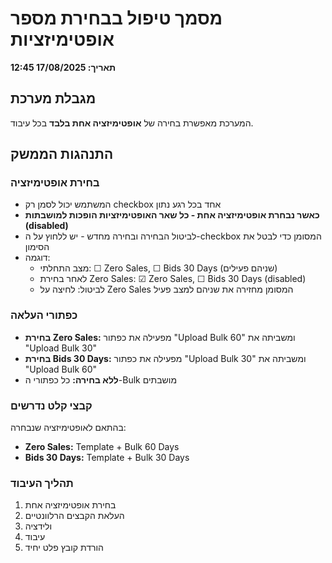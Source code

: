 # מסמך טיפול בבחירת מספר אופטימיזציות
**תאריך: 17/08/2025 12:45**

## מגבלת מערכת
המערכת מאפשרת בחירה של **אופטימיזציה אחת בלבד** בכל עיבוד.

## התנהגות הממשק

### בחירת אופטימיזציה
- המשתמש יכול לסמן רק checkbox אחד בכל רגע נתון
- **כאשר נבחרת אופטימיזציה אחת - כל שאר האופטימיזציות הופכות למושבתות (disabled)**
- לביטול הבחירה ובחירה מחדש - יש ללחוץ על ה-checkbox המסומן כדי לבטל את הסימון
- דוגמה: 
  - מצב התחלתי: ☐ Zero Sales, ☐ Bids 30 Days (שניהם פעילים)
  - לאחר בחירת Zero Sales: ☑ Zero Sales, ☐ Bids 30 Days (disabled)
  - לביטול: לחיצה על Zero Sales המסומן מחזירה את שניהם למצב פעיל

### כפתורי העלאה
- **בחירת Zero Sales:** מפעילה את כפתור "Upload Bulk 60" ומשביתה את "Upload Bulk 30"
- **בחירת Bids 30 Days:** מפעילה את כפתור "Upload Bulk 30" ומשביתה את "Upload Bulk 60"
- **ללא בחירה:** כל כפתורי ה-Bulk מושבתים

### קבצי קלט נדרשים
בהתאם לאופטימיזציה שנבחרה:
- **Zero Sales:** Template + Bulk 60 Days
- **Bids 30 Days:** Template + Bulk 30 Days

### תהליך העיבוד
1. בחירת אופטימיזציה אחת
2. העלאת הקבצים הרלוונטיים
3. ולידציה
4. עיבוד
5. הורדת קובץ פלט יחיד